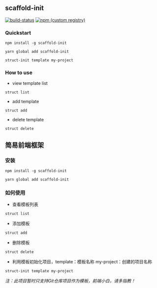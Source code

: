 ## scaffold-init
[![build-status](https://img.shields.io/circleci/project/github/RedSparr0w/node-csgo-parser.svg)](https://circleci.com/gh/xieshiyi/scaffold-init)    [![npm (custom registry)](https://img.shields.io/npm/v/scaffold-init.svg)](https://www.npmjs.com/package/scaffold-init)


### Quickstart

```
npm install -g scaffold-init

yarn global add scaffold-init

struct-init template my-project
```

### How to use

* view template list

```
struct list
```

* add template

```
struct add
```

* delete template

```
struct delete
```





## 简易前端框架

### 安装

```
npm install -g scaffold-init

yarn global add scaffold-init
```

### 如何使用

* 查看模板列表

```
struct list
```

* 添加模板

```
struct add
```

* 删除模板

```
struct delete
```

* 利用模板初始化项目，template：模板名称  my-project：创建的项目名称

```
struct-init template my-project
```

*注：此项目暂时只支持Git仓库项目作为模板，前端小白，请多指教！*
